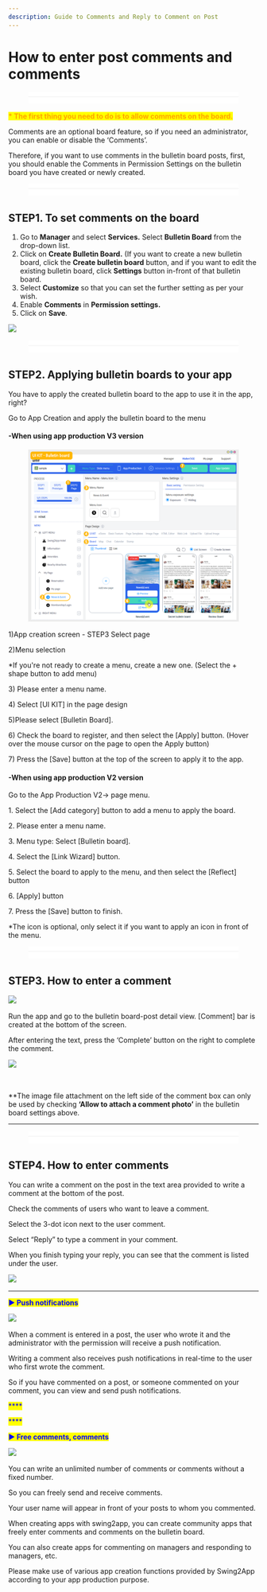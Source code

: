 ```yaml
---
description: Guide to Comments and Reply to Comment on Post
---
```


# How to enter post comments and comments

<figure><img src="../../../.gitbook/assets/구분선 (1).PNG" alt=""><figcaption></figcaption></figure>

<mark style="color:orange;">**\* The first thing you need to do is to allow comments on the board.**</mark>

Comments are an optional board feature, so if you need an administrator, you can enable or disable the ‘Comments’.

Therefore, if you want to use comments in the bulletin board posts, first, you should enable the Comments in Permission Settings on the bulletin board you have created or newly created.

<figure><img src="../../../.gitbook/assets/구분선 (1).PNG" alt=""><figcaption></figcaption></figure>

## STEP1. To set comments on the board

1. Go to **Manager** and select **Services.** Select **Bulletin Board** from the drop-down list.
2. Click on **Create Bulletin Board.** (If you want to create a new bulletin board, click the **Create bulletin board** button, and if you want to edit the existing bulletin board, click **Settings** button in-front of that bulletin board.
3. Select **Customize** so that you can set the further setting as per your wish.
4. Enable **Comments** in **Permission settings.**
5. Click on **Save**.

![](https://support.swing2app.com/wp-content/uploads/2019/05/b11-e1587040518210-1.png)

<figure><img src="../../../.gitbook/assets/구분선 (1).PNG" alt=""><figcaption></figcaption></figure>

## STEP2. Applying bulletin boards to your app

You have to apply the created bulletin board to the app to use it in the app, right?

Go to App Creation and apply the bulletin board to the menu

#### -When using app production V3 version

<figure><img src="../../../.gitbook/assets/en_게시판적용.png" alt=""><figcaption></figcaption></figure>

1\)App creation screen - STEP3 Select page

2\)Menu selection

\*If you're not ready to create a menu, create a new one. (Select the + shape button to add menu)

3\) Please enter a menu name.

4\) Select \[UI KIT] in the page design

5\)Please select \[Bulletin Board].

6\) Check the board to register, and then select the \[Apply] button. (Hover over the mouse cursor on the page to open the Apply button)

7\) Press the \[Save] button at the top of the screen to apply it to the app.



#### -When using app production V2 version



Go to the App Production V2→ page menu.

1\. Select the \[Add category] button to add a menu to apply the board.

2\. Please enter a menu name.

3\. Menu type: Select \[Bulletin board].

4\. Select the \[Link Wizard] button.

5\. Select the board to apply to the menu, and then select the \[Reflect] button

6\. \[Apply] button

7\. Press the \[Save] button to finish.

\*The icon is optional, only select it if you want to apply an icon in front of the menu.

<figure><img src="../../../.gitbook/assets/구분선 (1).PNG" alt=""><figcaption></figcaption></figure>

## STEP3. How to enter a comment

![](https://support.swing2app.com/wp-content/uploads/2019/05/reply.png)

Run the app and go to the bulletin board-post detail view. \[Comment] bar is created at the bottom of the screen.

After entering the text, press the ‘Complete’ button on the right to complete the comment.

![](https://support.swing2app.com/wp-content/uploads/2019/05/12.png)

​

\*\*The image file attachment on the left side of the comment box can only be used by checking ​**‘Allow to attach a comment photo’** in the bulletin board settings above.

***

<figure><img src="../../../.gitbook/assets/구분선 (1).PNG" alt=""><figcaption></figcaption></figure>

## STEP4. How to enter comments

You can write a comment on the post in the text area provided to write a comment at the bottom of the post.

Check the comments of users who want to leave a comment.

Select the 3-dot icon next to the user comment.

Select “Reply” to type a comment in your comment.

When you finish typing your reply, you can see that the comment is listed under the user.

![](https://support.swing2app.com/wp-content/uploads/2019/05/reply1.png)

***

<mark style="color:blue;">**▶ Push notifications**</mark>

![](https://support.swing2app.com/wp-content/uploads/2018/10/%EC%98%81%EB%AC%B8\_%EC%B1%84%ED%8C%85%ED%99%94%EB%A9%B4.png)

When a comment is entered in a post, the user who wrote it and the administrator with the permission will receive a push notification.

Writing a comment also receives push notifications in real-time to the user who first wrote the comment.

So if you have commented on a post, or someone commented on your comment, you can view and send push notifications.

<mark style="color:blue;">****</mark>

<mark style="color:blue;">****</mark>

<mark style="color:blue;">**▶ Free comments, comments**</mark>

![](https://support.swing2app.com/wp-content/uploads/2019/05/Group-251@3x.png)

You can write an unlimited number of comments or comments without a fixed number.

So you can freely send and receive comments.

Your user name will appear in front of your posts to whom you commented.





When creating apps with swing2app, you can create community apps that freely enter comments and comments on the bulletin board.

You can also create apps for commenting on managers and responding to managers, etc.

Please make use of various app creation functions provided by Swing2App according to your app production purpose.
